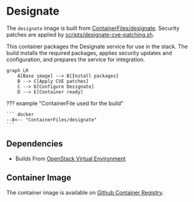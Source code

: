 # Designate

The `designate` image is built from [ContainerFiles/designate](https://github.com/rackerlabs/genestack-images/blob/main/ContainerFiles/designate). Security patches are applied by [scripts/designate-cve-patching.sh](https://github.com/rackerlabs/genestack-images/blob/main/scripts/designate-cve-patching.sh).

This container packages the Designate service for use in the stack. The build installs the required packages, applies security updates and configuration, and prepares the service for integration.

``` mermaid
graph LR
    A[Base image] --> B[Install packages]
    B --> C[Apply CVE patches]
    C --> D[Configure Designate]
    D --> E[Container ready]
```

??? example "ContainerFile used for the build"

    ``` docker
    --8<-- "ContainerFiles/designate"
    ```

## Dependencies

- Builds From [OpenStack Virtual Environment](openstack-venv.md)

## Container Image

The container image is available on [Github Container Registry](https://github.com/rackerlabs/genestack-images/pkgs/container/genestack-images%2Fdesignate).
